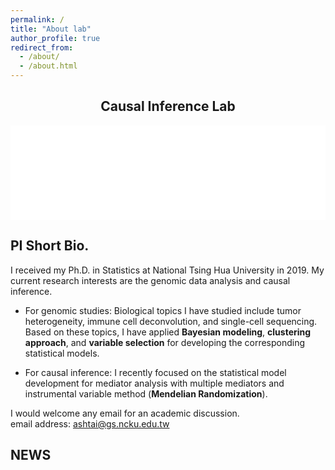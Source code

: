 ```yaml
---
permalink: /
title: "About lab"
author_profile: true
redirect_from: 
  - /about/
  - /about.html
---
```


<!-- Banner Section -->
<div style="text-align: center; margin-bottom: 20px;">
  <h2>Causal Inference Lab</h2>
  <div style="position: relative; padding-bottom: 30%; height: 0; overflow: hidden; width: 100%; max-width: 100%; margin: 0 auto;">
    <iframe 
      src="URL_TO_YOUR_BANNER_IMAGE_OR_PAGE" 
      style="position: absolute; top: 0; left: 0; width: 100%; height: 100%; border: none;" 
      allowfullscreen>
    </iframe>
  </div>
</div>

PI Short Bio.
-------
I received my Ph.D. in Statistics at National Tsing Hua University in 2019. My current research interests are the genomic data analysis and causal inference.

  * For genomic studies:
     Biological topics I have studied include tumor heterogeneity, immune cell deconvolution, and single-cell sequencing. Based on these topics, I have applied **Bayesian modeling**, **clustering approach**, and **variable selection** for developing the corresponding statistical models.

  * For causal inference:
    I recently focused on the statistical model development for mediator analysis with multiple mediators  and  instrumental variable method (**Mendelian Randomization**).  

I would welcome any email for an academic discussion.<br>
email address: ashtai@gs.ncku.edu.tw

NEWS
------

